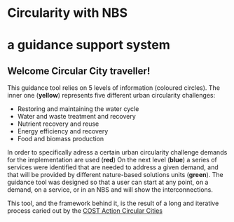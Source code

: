 # Circularity with NBS
# a guidance support system

## Welcome Circular City traveller!

This guidance tool relies on 5 levels of information (coloured circles). The inner one (**yellow**) represents five different urban circularity challenges:
-	Restoring and maintaining the water cycle
-	Water and waste treatment and recovery
-	Nutrient recovery and reuse
-	Energy efficiency and recovery
-	Food and biomass production

In order to specifically adress a certain urban circularity challenge demands for the implementation are used (**red**)
On the next level (**blue**) a series of services were identified that are needed to address a given demand, and that will be provided by different nature-based solutions units (**green**).
The guidance tool was designed so that a user can start at any point, on a demand, on a service, or in an NBS and will show the interconnections.

This tool, and the framework behind it, is the result of a long and iterative process caried out by the [COST Action Circular Cities](www.circular-city.eu) 
